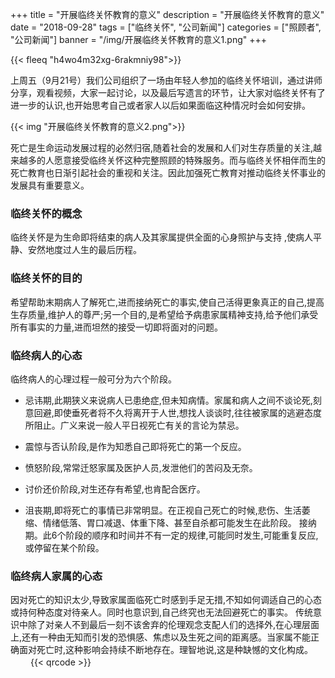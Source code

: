 ﻿+++
title = "开展临终关怀教育的意义"
description = "开展临终关怀教育的意义"
date = "2018-09-28"
tags = ["临终关怀", "公司新闻"]
categories = ["照顾者", "公司新闻"]
banner = "/img/开展临终关怀教育的意义1.png"
+++

{{< fleeq "h4wo4m32xg-6rakmniy98">}}



上周五（9月21号）我们公司组织了一场由年轻人参加的临终关怀培训，通过讲师分享，观看视频，大家一起讨论，以及最后写遗言的环节，让大家对临终关怀有了进一步的认识,也开始思考自己或者家人以后如果面临这种情况时会如何安排。

{{< img "开展临终关怀教育的意义2.png">}}

死亡是生命运动发展过程的必然归宿,随着社会的发展和人们对生存质量的关注,越来越多的人愿意接受临终关怀这种完整照顾的特殊服务。而与临终关怀相伴而生的死亡教育也日渐引起社会的重视和关注。因此加强死亡教育对推动临终关怀事业的发展具有重要意义。 

### 临终关怀的概念　

临终关怀是为生命即将结束的病人及其家属提供全面的心身照护与支持 ,使病人平静、安然地度过人生的最后历程。 

### 临终关怀的目的　

希望帮助末期病人了解死亡,进而接纳死亡的事实,使自己活得更象真正的自己,提高生存质量,维护人的尊严;另一个目的,是希望给予病患家属精神支持,给予他们承受所有事实的力量,进而坦然的接受一切即将面对的问题。 

### 临终病人的心态　

临终病人的心理过程一般可分为六个阶段。

- 忌讳期,此期狭义来说病人已患绝症,但未知病情。家属和病人之间不谈论死,刻意回避,即使垂死者将不久将离开于人世,想找人谈谈时,往往被家属的逃避态度所阻止。广义来说一般人平日视死亡有关的言论为禁忌。

- 震惊与否认阶段,是作为知悉自己即将死亡的第一个反应。

- 愤怒阶段,常常迁怒家属及医护人员,发泄他们的苦闷及无奈。

- 讨价还价阶段,对生还存有希望,也肯配合医疗。

- 沮丧期,即将死亡的事情已非常明显。在正视自己死亡的时候,悲伤、生活萎缩、情绪低落、胃口减退、体重下降、甚至自杀都可能发生在此阶段。
接纳期。此6个阶段的顺序和时间并不有一定的规律,可能同时发生,可能重复反应,或停留在某个阶段。 

### 临终病人家属的心态　

因对死亡的知识太少,导致家属面临死亡时感到手足无措,不知如何调适自己的心态或持何种态度对待亲人。同时也意识到,自己终究也无法回避死亡的事实。
传统意识中除了对亲人不到最后一刻不该舍弃的伦理观念支配人们的选择外,在心理层面上,还有一种由无知而引发的恐惧感、焦虑以及生死之间的距离感。当家属不能正确面对死亡时,这种影响会持续不断地存在。理智地说,这是种缺憾的文化构成。 
　　
{{< qrcode >}}
